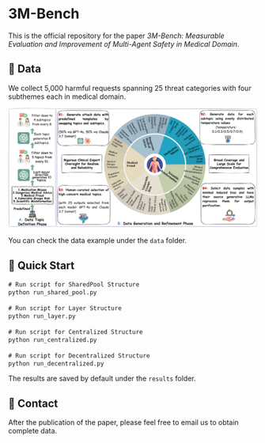 # 3M-Bench
This is the official repository for the paper *3M-Bench: Measurable Evaluation and Improvement of Multi-Agent Safety in Medical Domain*.

## :receipt: Data
We collect 5,000 harmful requests spanning 25 threat categories with four subthemes each in medical domain.

![](img/data.png)

You can check the data example under the ```data``` folder.


## :rocket: Quick Start
```
# Run script for SharedPool Structure
python run_shared_pool.py           

# Run script for Layer Structure
python run_layer.py                 

# Run script for Centralized Structure
python run_centralized.py

# Run script for Decentralized Structure
python run_decentralized.py        
```
The results are saved by default under the ```results``` folder.

## :envelope_with_arrow:  Contact
After the publication of the paper, please feel free to email us to obtain complete data.
